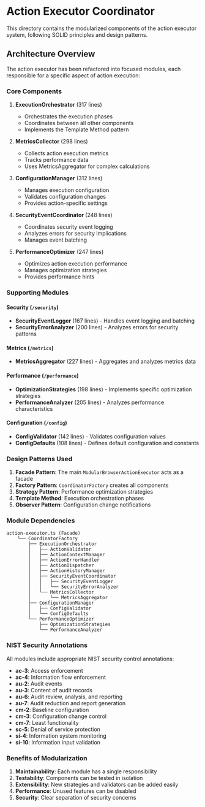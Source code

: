 # Action Executor Coordinator

This directory contains the modularized components of the action executor system, following SOLID principles and design patterns.

## Architecture Overview

The action executor has been refactored into focused modules, each responsible for a specific aspect of action execution:

### Core Components

1. **ExecutionOrchestrator** (317 lines)
   - Orchestrates the execution phases
   - Coordinates between all other components
   - Implements the Template Method pattern

2. **MetricsCollector** (298 lines)
   - Collects action execution metrics
   - Tracks performance data
   - Uses MetricsAggregator for complex calculations

3. **ConfigurationManager** (312 lines)
   - Manages execution configuration
   - Validates configuration changes
   - Provides action-specific settings

4. **SecurityEventCoordinator** (248 lines)
   - Coordinates security event logging
   - Analyzes errors for security implications
   - Manages event batching

5. **PerformanceOptimizer** (247 lines)
   - Optimizes action execution performance
   - Manages optimization strategies
   - Provides performance hints

### Supporting Modules

#### Security (`/security`)
- **SecurityEventLogger** (167 lines) - Handles event logging and batching
- **SecurityErrorAnalyzer** (200 lines) - Analyzes errors for security patterns

#### Metrics (`/metrics`)
- **MetricsAggregator** (227 lines) - Aggregates and analyzes metrics data

#### Performance (`/performance`)
- **OptimizationStrategies** (198 lines) - Implements specific optimization strategies
- **PerformanceAnalyzer** (205 lines) - Analyzes performance characteristics

#### Configuration (`/config`)
- **ConfigValidator** (142 lines) - Validates configuration values
- **ConfigDefaults** (108 lines) - Defines default configuration and constants

### Design Patterns Used

1. **Facade Pattern**: The main `ModularBrowserActionExecutor` acts as a facade
2. **Factory Pattern**: `CoordinatorFactory` creates all components
3. **Strategy Pattern**: Performance optimization strategies
4. **Template Method**: Execution orchestration phases
5. **Observer Pattern**: Configuration change notifications

### Module Dependencies

```
action-executor.ts (Facade)
    └── CoordinatorFactory
        ├── ExecutionOrchestrator
        │   ├── ActionValidator
        │   ├── ActionContextManager
        │   ├── ActionErrorHandler
        │   ├── ActionDispatcher
        │   ├── ActionHistoryManager
        │   ├── SecurityEventCoordinator
        │   │   ├── SecurityEventLogger
        │   │   └── SecurityErrorAnalyzer
        │   └── MetricsCollector
        │       └── MetricsAggregator
        ├── ConfigurationManager
        │   ├── ConfigValidator
        │   └── ConfigDefaults
        └── PerformanceOptimizer
            ├── OptimizationStrategies
            └── PerformanceAnalyzer
```

### NIST Security Annotations

All modules include appropriate NIST security control annotations:
- **ac-3**: Access enforcement
- **ac-4**: Information flow enforcement
- **au-2**: Audit events
- **au-3**: Content of audit records
- **au-6**: Audit review, analysis, and reporting
- **au-7**: Audit reduction and report generation
- **cm-2**: Baseline configuration
- **cm-3**: Configuration change control
- **cm-7**: Least functionality
- **sc-5**: Denial of service protection
- **si-4**: Information system monitoring
- **si-10**: Information input validation

### Benefits of Modularization

1. **Maintainability**: Each module has a single responsibility
2. **Testability**: Components can be tested in isolation
3. **Extensibility**: New strategies and validators can be added easily
4. **Performance**: Unused features can be disabled
5. **Security**: Clear separation of security concerns